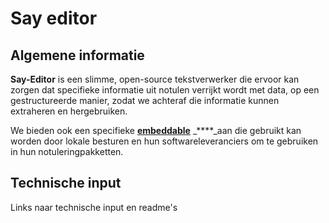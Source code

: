# Say editor

## Algemene informatie

**Say-Editor** is een slimme, open-source tekstverwerker die ervoor kan zorgen dat specifieke informatie uit notulen verrijkt wordt met data, op een gestructureerde manier, zodat we achteraf die informatie kunnen extraheren en hergebruiken.

We bieden ook een specifieke [**embeddable**](embeddable.md) _****_aan die gebruikt kan worden door lokale besturen en hun softwareleveranciers om te gebruiken in hun notuleringpakketten.

## Technische input

Links naar technische input en readme's

